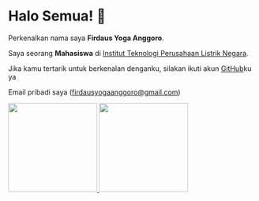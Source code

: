 # Halo Semua! 👋

Perkenalkan nama saya **Firdaus Yoga Anggoro**.

Saya seorang **Mahasiswa** di [Institut Teknologi Perusahaan Listrik Negara](https://itpln.ac.id/).

Jika kamu tertarik untuk berkenalan denganku, silakan ikuti akun [GitHub](https://github.com/yogaanggoroo)ku ya

Email pribadi saya (firdausyogaanggoro@gmail.com)

<p align="left">
<a href="https://github.com/gilangadhan">
  <img height="180em" src="https://github-readme-stats-eight-theta.vercel.app/api?username=gilangadhan&show_icons=true&theme=algolia&include_all_commits=true&count_private=true"/>
  <img height="180em" src="https://github-readme-stats-eight-theta.vercel.app/api/top-langs/?username=gilangadhan&layout=compact&langs_count=8&theme=algolia"/>
</a>
</p>
